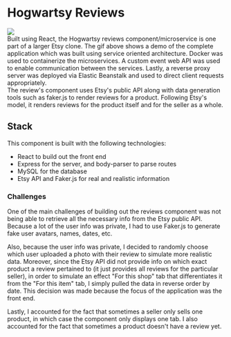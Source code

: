 # Hogwartsy Reviews
<img src="./etsy_gif_fec.gif" />
<br/>
Built using React, the Hogwartsy reviews component/microservice is one part of a larger Etsy clone. The gif above shows a demo of the complete application which was built using service oriented architecture. Docker was used to containerize the microservices. A custom event web API was used to enable communication between the services. Lastly, a reverse proxy server was deployed via Elastic Beanstalk and used to direct client requests appropriately.
<br/>
The review's component uses Etsy's public API along with data generation tools such as faker.js to render reviews for a product. Following Etsy's model, it renders reviews for the product itself and for the seller as a whole.
<br/>

## Stack

This component is built with the following technologies:
<br/>

* React to build out the front end
* Express for the server, and body-parser to parse routes
* MySQL for the database
* Etsy API and Faker.js for real and realistic information

### Challenges

One of the main challenges of building out the reviews component was not being able to retrieve all the necessary info from the Etsy public API. Because a lot of the user info was private, I had to use Faker.js to generate fake user avatars, names, dates, etc. 

Also, because the user info was private, I decided to randomly choose which user uploaded a photo with their review to simulate more realistic data. Moreover, since the Etsy API did not provide info on which exact product a review pertained to (it just provides all reviews for the particular seller), in order to simulate an effect "For this shop" tab that differentiates it from the "For this item" tab, I simply pulled the data in reverse order by date. This decision was made because the focus of the application was the front end.

Lastly, I accounted for the fact that sometimes a seller only sells one product, in which case the component only displays one tab. I also accounted for the fact that sometimes a product doesn't have a review yet.

